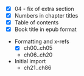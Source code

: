 * [x] 04 - fix of extra section
* [x] Numbers in chapter titles
* [x] Table of contents
* [x] Book title in epub format
* Formatting and x-refs
   * [x] ch00..ch05
	* ch06..ch20
* Initial import
   * ch21..ch86
